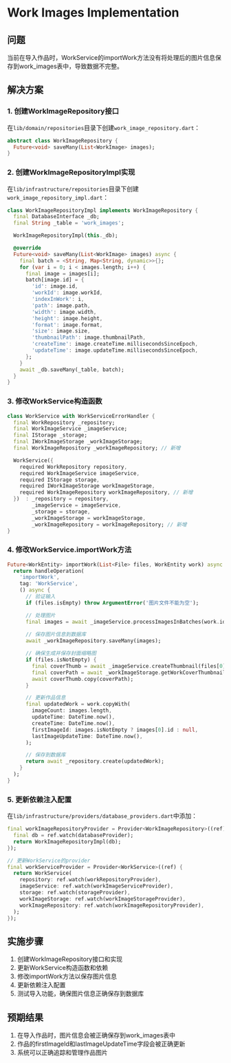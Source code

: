 # Work Images Implementation

## 问题

当前在导入作品时，WorkService的importWork方法没有将处理后的图片信息保存到work_images表中，导致数据不完整。

## 解决方案

### 1. 创建WorkImageRepository接口

在`lib/domain/repositories`目录下创建`work_image_repository.dart`：

```dart
abstract class WorkImageRepository {
  Future<void> saveMany(List<WorkImage> images);
}
```

### 2. 创建WorkImageRepositoryImpl实现

在`lib/infrastructure/repositories`目录下创建`work_image_repository_impl.dart`：

```dart
class WorkImageRepositoryImpl implements WorkImageRepository {
  final DatabaseInterface _db;
  final String _table = 'work_images';

  WorkImageRepositoryImpl(this._db);

  @override
  Future<void> saveMany(List<WorkImage> images) async {
    final batch = <String, Map<String, dynamic>>{};
    for (var i = 0; i < images.length; i++) {
      final image = images[i];
      batch[image.id] = {
        'id': image.id,
        'workId': image.workId,
        'indexInWork': i,
        'path': image.path,
        'width': image.width,
        'height': image.height,
        'format': image.format,
        'size': image.size,
        'thumbnailPath': image.thumbnailPath,
        'createTime': image.createTime.millisecondsSinceEpoch,
        'updateTime': image.updateTime.millisecondsSinceEpoch,
      };
    }
    await _db.saveMany(_table, batch);
  }
}
```

### 3. 修改WorkService构造函数

```dart
class WorkService with WorkServiceErrorHandler {
  final WorkRepository _repository;
  final WorkImageService _imageService;
  final IStorage _storage;
  final IWorkImageStorage _workImageStorage;
  final WorkImageRepository _workImageRepository; // 新增

  WorkService({
    required WorkRepository repository,
    required WorkImageService imageService,
    required IStorage storage,
    required IWorkImageStorage workImageStorage,
    required WorkImageRepository workImageRepository, // 新增
  })  : _repository = repository,
        _imageService = imageService,
        _storage = storage,
        _workImageStorage = workImageStorage,
        _workImageRepository = workImageRepository; // 新增
}
```

### 4. 修改WorkService.importWork方法

```dart
Future<WorkEntity> importWork(List<File> files, WorkEntity work) async {
  return handleOperation(
    'importWork',
    tag: 'WorkService',
    () async {
      // 验证输入
      if (files.isEmpty) throw ArgumentError('图片文件不能为空');

      // 处理图片
      final images = await _imageService.processImagesInBatches(work.id, files);
      
      // 保存图片信息到数据库
      await _workImageRepository.saveMany(images);

      // 确保生成并保存封面缩略图
      if (files.isNotEmpty) {
        final coverThumb = await _imageService.createThumbnail(files[0]);
        final coverPath = await _workImageStorage.getWorkCoverThumbnailPath(work.id);
        await coverThumb.copy(coverPath);
      }

      // 更新作品信息
      final updatedWork = work.copyWith(
        imageCount: images.length,
        updateTime: DateTime.now(),
        createTime: DateTime.now(),
        firstImageId: images.isNotEmpty ? images[0].id : null,
        lastImageUpdateTime: DateTime.now(),
      );

      // 保存到数据库
      return await _repository.create(updatedWork);
    }
  );
}
```

### 5. 更新依赖注入配置

在`lib/infrastructure/providers/database_providers.dart`中添加：

```dart
final workImageRepositoryProvider = Provider<WorkImageRepository>((ref) {
  final db = ref.watch(databaseProvider);
  return WorkImageRepositoryImpl(db);
});

// 更新WorkService的provider
final workServiceProvider = Provider<WorkService>((ref) {
  return WorkService(
    repository: ref.watch(workRepositoryProvider),
    imageService: ref.watch(workImageServiceProvider),
    storage: ref.watch(storageProvider),
    workImageStorage: ref.watch(workImageStorageProvider),
    workImageRepository: ref.watch(workImageRepositoryProvider),
  );
});
```

## 实施步骤

1. 创建WorkImageRepository接口和实现
2. 更新WorkService构造函数和依赖
3. 修改importWork方法以保存图片信息
4. 更新依赖注入配置
5. 测试导入功能，确保图片信息正确保存到数据库

## 预期结果

1. 在导入作品时，图片信息会被正确保存到work_images表中
2. 作品的firstImageId和lastImageUpdateTime字段会被正确更新
3. 系统可以正确追踪和管理作品图片
